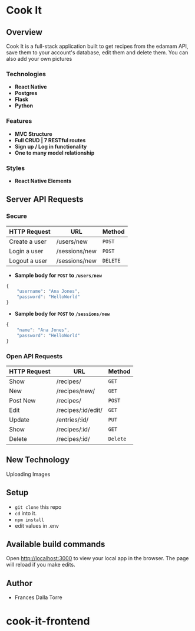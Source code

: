 # Cook It

## Overview

Cook It is a full-stack application built to get recipes from the edamam API, save them to your account's database, edit them and delete them. You can also add your own pictures

### Technologies

- **React Native**
- **Postgres**
- **Flask**
- **Python**

### Features

- **MVC Structure**
- **Full CRUD | 7 RESTful routes**
- **Sign up / Log in functionality**
- **One to many model relationship**

### Styles

- **React Native Elements**

## Server API Requests

### Secure

| HTTP Request  | URL           | Method   |
| ------------- | ------------- | -------- |
| Create a user | /users/new    | `POST`   |
| Login a user  | /sessions/new | `POST`   |
| Logout a user | /sessions/new | `DELETE` |

- **Sample body for `POST` to `/users/new`**

```javascript
{
    "username": "Ana Jones",
    "password": "HelloWorld"
}
```

- **Sample body for `POST` to `/sessions/new`**

```javascript
{
    "name": "Ana Jones",
    "password": "HelloWorld"
}
```

### Open API Requests

| HTTP Request | URL                | Method   |
| ------------ | ------------------ | -------- |
| Show         | /recipes/          | `GET`    |
| New          | /recipes/new/      | `GET`    |
| Post New     | /recipes/          | `POST`   |
| Edit         | /recipes/:id/edit/ | `GET`    |
| Update       | /entries/:id/      | `PUT`    |
| Show         | /recipes/:id/      | `GET`    |
| Delete       | /recipes/:id/      | `Delete` |


## New Technology

Uploading Images

## Setup

- `git clone` this repo
- `cd` into it.
- `npm install`
- edit values in .env

## Available build commands

Open [http://localhost:3000](http://localhost:3000) to view your local app in the browser. The page will reload if you make edits.


## Author

- Frances Dalla Torre
# cook-it-frontend

